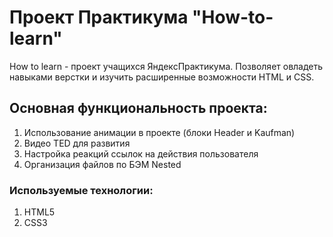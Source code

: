 # Проект Практикума "How-to-learn"
How to learn - проект учащихся ЯндексПрактикума. Позволяет овладеть навыками верстки и изучить расширенные возможности HTML и CSS.
## Основная функциональность проекта:
1. Использование анимации в проекте (блоки Header и Kaufman)
2. Видео TED для развития
3. Настройка реакций ссылок на действия пользователя
4. Организация файлов по БЭМ Nested
### Используемые технологии:
1. HTML5
2. CSS3
